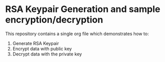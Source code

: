 # RSA Keypair Generation and sample encryption/decryption

This repository contains a single org file which demonstrates how to:

1. Generate RSA Keypair
2. Encrypt data with public key
3. Decrypt data with the private key
